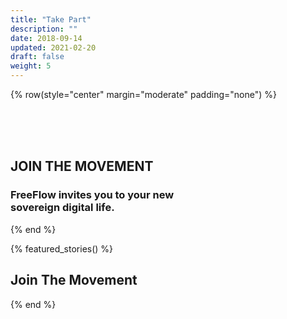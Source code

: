 ```yaml
---
title: "Take Part"
description: ""
date: 2018-09-14
updated: 2021-02-20
draft: false
weight: 5
---
```

{% row(style="center" margin="moderate" padding="none") %}

<br>

<br>

<br>


## JOIN THE MOVEMENT

### **FreeFlow invites you to your new <br />sovereign digital life.**

{% end %}

{% featured_stories() %}

## Join The Movement

{% end %}